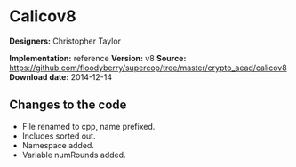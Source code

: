 # Calicov8

**Designers:** Christopher Taylor

**Implementation:** reference
**Version:** v8
**Source:** https://github.com/floodyberry/supercop/tree/master/crypto_aead/calicov8
**Download date:** 2014-12-14

## Changes to the code

* File renamed to cpp, name prefixed.
* Includes sorted out.
* Namespace added.
* Variable numRounds added.
